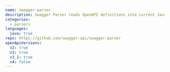 ```yaml
---
name: swagger-parser
description: Swagger Parser reads OpenAPI definitions into current Java POJOs.
categories:
  - parsers
languages:
  java: true
repo: https://github.com/swagger-api/swagger-parser
openApiVersions:
  v2: true
  v3: true
  v3_1: true
  v4: false
---
```

